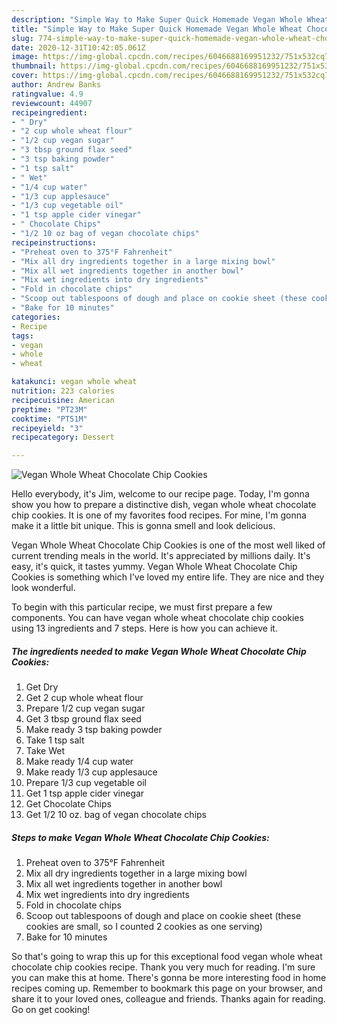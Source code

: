 ```yaml
---
description: "Simple Way to Make Super Quick Homemade Vegan Whole Wheat Chocolate Chip Cookies"
title: "Simple Way to Make Super Quick Homemade Vegan Whole Wheat Chocolate Chip Cookies"
slug: 774-simple-way-to-make-super-quick-homemade-vegan-whole-wheat-chocolate-chip-cookies
date: 2020-12-31T10:42:05.061Z
image: https://img-global.cpcdn.com/recipes/6046688169951232/751x532cq70/vegan-whole-wheat-chocolate-chip-cookies-recipe-main-photo.jpg
thumbnail: https://img-global.cpcdn.com/recipes/6046688169951232/751x532cq70/vegan-whole-wheat-chocolate-chip-cookies-recipe-main-photo.jpg
cover: https://img-global.cpcdn.com/recipes/6046688169951232/751x532cq70/vegan-whole-wheat-chocolate-chip-cookies-recipe-main-photo.jpg
author: Andrew Banks
ratingvalue: 4.9
reviewcount: 44907
recipeingredient:
- " Dry"
- "2 cup whole wheat flour"
- "1/2 cup vegan sugar"
- "3 tbsp ground flax seed"
- "3 tsp baking powder"
- "1 tsp salt"
- " Wet"
- "1/4 cup water"
- "1/3 cup applesauce"
- "1/3 cup vegetable oil"
- "1 tsp apple cider vinegar"
- " Chocolate Chips"
- "1/2 10 oz bag of vegan chocolate chips"
recipeinstructions:
- "Preheat oven to 375°F Fahrenheit"
- "Mix all dry ingredients together in a large mixing bowl"
- "Mix all wet ingredients together in another bowl"
- "Mix wet ingredients into dry ingredients"
- "Fold in chocolate chips"
- "Scoop out tablespoons of dough and place on cookie sheet (these cookies are small, so I counted 2 cookies as one serving)"
- "Bake for 10 minutes"
categories:
- Recipe
tags:
- vegan
- whole
- wheat

katakunci: vegan whole wheat 
nutrition: 223 calories
recipecuisine: American
preptime: "PT23M"
cooktime: "PT51M"
recipeyield: "3"
recipecategory: Dessert

---
```



![Vegan Whole Wheat Chocolate Chip Cookies](https://img-global.cpcdn.com/recipes/6046688169951232/751x532cq70/vegan-whole-wheat-chocolate-chip-cookies-recipe-main-photo.jpg)

Hello everybody, it's Jim, welcome to our recipe page. Today, I'm gonna show you how to prepare a distinctive dish, vegan whole wheat chocolate chip cookies. It is one of my favorites food recipes. For mine, I'm gonna make it a little bit unique. This is gonna smell and look delicious.



Vegan Whole Wheat Chocolate Chip Cookies is one of the most well liked of current trending meals in the world. It's appreciated by millions daily. It's easy, it's quick, it tastes yummy. Vegan Whole Wheat Chocolate Chip Cookies is something which I've loved my entire life. They are nice and they look wonderful.


To begin with this particular recipe, we must first prepare a few components. You can have vegan whole wheat chocolate chip cookies using 13 ingredients and 7 steps. Here is how you can achieve it.

<!--inarticleads1-->

##### The ingredients needed to make Vegan Whole Wheat Chocolate Chip Cookies:

1. Get  Dry
1. Get 2 cup whole wheat flour
1. Prepare 1/2 cup vegan sugar
1. Get 3 tbsp ground flax seed
1. Make ready 3 tsp baking powder
1. Take 1 tsp salt
1. Take  Wet
1. Make ready 1/4 cup water
1. Make ready 1/3 cup applesauce
1. Prepare 1/3 cup vegetable oil
1. Get 1 tsp apple cider vinegar
1. Get  Chocolate Chips
1. Get 1/2 10 oz. bag of vegan chocolate chips




<!--inarticleads2-->

##### Steps to make Vegan Whole Wheat Chocolate Chip Cookies:

1. Preheat oven to 375°F Fahrenheit
1. Mix all dry ingredients together in a large mixing bowl
1. Mix all wet ingredients together in another bowl
1. Mix wet ingredients into dry ingredients
1. Fold in chocolate chips
1. Scoop out tablespoons of dough and place on cookie sheet (these cookies are small, so I counted 2 cookies as one serving)
1. Bake for 10 minutes




So that's going to wrap this up for this exceptional food vegan whole wheat chocolate chip cookies recipe. Thank you very much for reading. I'm sure you can make this at home. There's gonna be more interesting food in home recipes coming up. Remember to bookmark this page on your browser, and share it to your loved ones, colleague and friends. Thanks again for reading. Go on get cooking!
